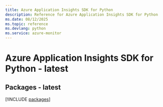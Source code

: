 ```yaml
---
title: Azure Application Insights SDK for Python
description: Reference for Azure Application Insights SDK for Python
ms.date: 08/12/2025
ms.topic: reference
ms.devlang: python
ms.service: azure-monitor
---
```

# Azure Application Insights SDK for Python - latest
## Packages - latest
[!INCLUDE [packages](application-insights-index.md)]